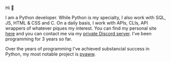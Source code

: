 Hi 👋

I am a Python developer. While Python is my specialty, I also work with SQL, JS, HTML & CSS and C. On a daily basis, I work with APIs, CLIs, API wrappers of whatever piques my interest. You can find my personal site [here](https://novu.pythonanywhere.com/) and you can contact me via my [private Discord server](https://discord.gg/MnAfrSnAXd). I've been programming for 3 years so far.

Over the years of programming I've achieved substancial success in Python, my most notable project is [pyaww](https://github.com/novusys/pyaww).
